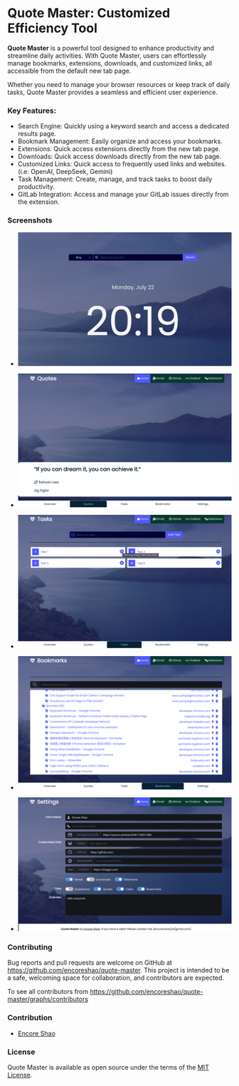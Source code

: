 # Quote Master: Customized Efficiency Tool

**Quote Master** is a powerful tool designed to enhance productivity and streamline daily activities. With Quote Master, users can effortlessly manage bookmarks, extensions, downloads, and customized links, all accessible from the default new tab page.

Whether you need to manage your browser resources or keep track of daily tasks, Quote Master provides a seamless and efficient user experience.

### Key Features:

- Search Engine: Quickly using a keyword search and access a dedicated results page.
- Bookmark Management: Easily organize and access your bookmarks.
- Extensions: Quick access extensions directly from the new tab page.
- Downloads: Quick access downloads directly from the new tab page.
- Customized Links: Quick access to frequently used links and websites. (i.e: OpenAI, DeepSeek, Gemini)
- Task Management: Create, manage, and track tasks to boost daily productivity.
- GitLab Integration: Access and manage your GitLab issues directly from the extension.

### Screenshots

- ![Search Engine](https://raw.githubusercontent.com/encoreshao/quote-master/main/src/assets/images/search-engine.png)

- ![Quotes](https://raw.githubusercontent.com/encoreshao/quote-master/main/src/assets/images/quotes.png)

- ![Tasks Management](https://raw.githubusercontent.com/encoreshao/quote-master/main/src/assets/images/tasks-management.png)

- ![Bookmark Manager](https://raw.githubusercontent.com/encoreshao/quote-master/main/src/assets/images/bookmark-manager.png)

- ![Settings](https://raw.githubusercontent.com/encoreshao/quote-master/main/src/assets/images/settings.png)

### Contributing

Bug reports and pull requests are welcome on GitHub at https://github.com/encoreshao/quote-master. This project is intended to be a safe, welcoming space for collaboration, and contributors are expected.

To see all contributors from https://github.com/encoreshao/quote-master/graphs/contributors

### Contribution

- [Encore Shao](https://github.com/encoreshao)

### License

Quote Master is available as open source under the terms of the [MIT License](https://opensource.org/licenses/MIT).
